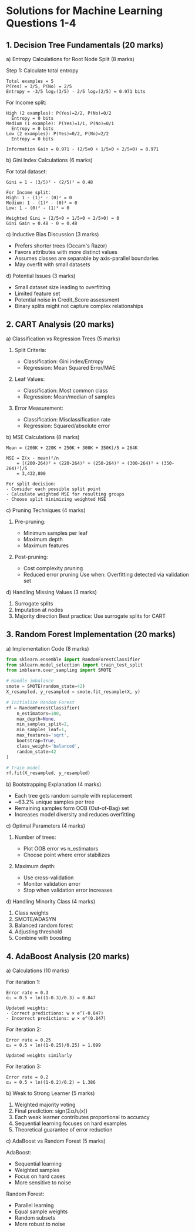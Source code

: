# Solutions for Machine Learning Questions 1-4

## 1. Decision Tree Fundamentals (20 marks)

a) Entropy Calculations for Root Node Split (8 marks)

Step 1: Calculate total entropy
```
Total examples = 5
P(Yes) = 3/5, P(No) = 2/5
Entropy = -3/5 log₂(3/5) - 2/5 log₂(2/5) = 0.971 bits
```

For Income split:
```
High (2 examples): P(Yes)=2/2, P(No)=0/2
  Entropy = 0 bits
Medium (1 example): P(Yes)=1/1, P(No)=0/1
  Entropy = 0 bits
Low (2 examples): P(Yes)=0/2, P(No)=2/2
  Entropy = 0 bits

Information Gain = 0.971 - (2/5×0 + 1/5×0 + 2/5×0) = 0.971
```

b) Gini Index Calculations (6 marks)

For total dataset:
```
Gini = 1 - (3/5)² - (2/5)² = 0.48

For Income split:
High: 1 - (1)² - (0)² = 0
Medium: 1 - (1)² - (0)² = 0
Low: 1 - (0)² - (1)² = 0

Weighted Gini = (2/5×0 + 1/5×0 + 2/5×0) = 0
Gini Gain = 0.48 - 0 = 0.48
```

c) Inductive Bias Discussion (3 marks)
- Prefers shorter trees (Occam's Razor)
- Favors attributes with more distinct values
- Assumes classes are separable by axis-parallel boundaries
- May overfit with small datasets

d) Potential Issues (3 marks)
- Small dataset size leading to overfitting
- Limited feature set
- Potential noise in Credit_Score assessment
- Binary splits might not capture complex relationships

## 2. CART Analysis (20 marks)

a) Classification vs Regression Trees (5 marks)
1. Split Criteria:
   - Classification: Gini index/Entropy
   - Regression: Mean Squared Error/MAE

2. Leaf Values:
   - Classification: Most common class
   - Regression: Mean/median of samples

3. Error Measurement:
   - Classification: Misclassification rate
   - Regression: Squared/absolute error

b) MSE Calculations (8 marks)
```
Mean = (200K + 220K + 250K + 300K + 350K)/5 = 264K

MSE = Σ(x - mean)²/n
    = [(200-264)² + (220-264)² + (250-264)² + (300-264)² + (350-264)²]/5
    = 3,432,800

For split decision:
- Consider each possible split point
- Calculate weighted MSE for resulting groups
- Choose split minimizing weighted MSE
```

c) Pruning Techniques (4 marks)
1. Pre-pruning:
   - Minimum samples per leaf
   - Maximum depth
   - Maximum features

2. Post-pruning:
   - Cost complexity pruning
   - Reduced error pruning
   Use when: Overfitting detected via validation set

d) Handling Missing Values (3 marks)
1. Surrogate splits
2. Imputation at nodes
3. Majority direction
Best practice: Use surrogate splits for CART

## 3. Random Forest Implementation (20 marks)

a) Implementation Code (8 marks)
```python
from sklearn.ensemble import RandomForestClassifier
from sklearn.model_selection import train_test_split
from imblearn.over_sampling import SMOTE

# Handle imbalance
smote = SMOTE(random_state=42)
X_resampled, y_resampled = smote.fit_resample(X, y)

# Initialize Random Forest
rf = RandomForestClassifier(
    n_estimators=100,
    max_depth=None,
    min_samples_split=2,
    min_samples_leaf=1,
    max_features='sqrt',
    bootstrap=True,
    class_weight='balanced',
    random_state=42
)

# Train model
rf.fit(X_resampled, y_resampled)
```

b) Bootstrapping Explanation (4 marks)
- Each tree gets random sample with replacement
- ~63.2% unique samples per tree
- Remaining samples form OOB (Out-of-Bag) set
- Increases model diversity and reduces overfitting

c) Optimal Parameters (4 marks)
1. Number of trees:
   - Plot OOB error vs n_estimators
   - Choose point where error stabilizes
   
2. Maximum depth:
   - Use cross-validation
   - Monitor validation error
   - Stop when validation error increases

d) Handling Minority Class (4 marks)
1. Class weights
2. SMOTE/ADASYN
3. Balanced random forest
4. Adjusting threshold
5. Combine with boosting

## 4. AdaBoost Analysis (20 marks)

a) Calculations (10 marks)

For iteration 1:
```
Error rate = 0.3
α₁ = 0.5 × ln((1-0.3)/0.3) = 0.847

Updated weights:
- Correct predictions: w × e^(-0.847)
- Incorrect predictions: w × e^(0.847)
```

For iteration 2:
```
Error rate = 0.25
α₂ = 0.5 × ln((1-0.25)/0.25) = 1.099

Updated weights similarly
```

For iteration 3:
```
Error rate = 0.2
α₃ = 0.5 × ln((1-0.2)/0.2) = 1.386
```

b) Weak to Strong Learner (5 marks)
1. Weighted majority voting
2. Final prediction: sign(Σαᵢhᵢ(x))
3. Each weak learner contributes proportional to accuracy
4. Sequential learning focuses on hard examples
5. Theoretical guarantee of error reduction

c) AdaBoost vs Random Forest (5 marks)

AdaBoost:
- Sequential learning
- Weighted samples
- Focus on hard cases
- More sensitive to noise

Random Forest:
- Parallel learning
- Equal sample weights
- Random subsets
- More robust to noise
